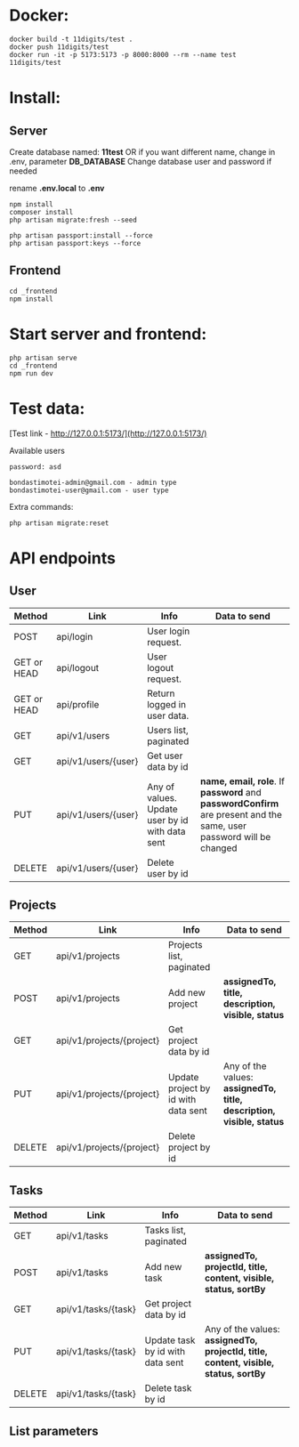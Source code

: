 # Docker:

```
docker build -t 11digits/test .
docker push 11digits/test
docker run -it -p 5173:5173 -p 8000:8000 --rm --name test 11digits/test
```

# Install:

## Server

Create database named: **11test** OR if you want different name, change in .env, parameter **DB_DATABASE**
Change database user and password if needed

rename **.env.local** to **.env**

```
npm install
composer install
php artisan migrate:fresh --seed

php artisan passport:install --force
php artisan passport:keys --force
```

## Frontend

```
cd _frontend
npm install
```

# Start server and frontend:

```
php artisan serve
cd _frontend
npm run dev
```

# Test data:

[Test link - http://127.0.0.1:5173/](http://127.0.0.1:5173/)

Available users

```
password: asd

bondastimotei-admin@gmail.com - admin type
bondastimotei-user@gmail.com - user type
```

Extra commands:

```
php artisan migrate:reset
```

# API endpoints

## User

| Method      | Link                | Info                                            | Data to send                                                                                                           |
| ----------- | ------------------- | ----------------------------------------------- | ---------------------------------------------------------------------------------------------------------------------- |
| POST        | api/login           | User login request.                             |                                                                                                                        |
| GET or HEAD | api/logout          | User logout request.                            |                                                                                                                        |
| GET or HEAD | api/profile         | Return logged in user data.                     |                                                                                                                        |
| GET         | api/v1/users        | Users list, paginated                           |                                                                                                                        |
| GET         | api/v1/users/{user} | Get user data by id                             |                                                                                                                        |
| PUT         | api/v1/users/{user} | Any of values. Update user by id with data sent | **name, email, role**. If **password** and **passwordConfirm** are present and the same, user password will be changed |
| DELETE      | api/v1/users/{user} | Delete user by id                               |                                                                                                                        |

## Projects

| Method | Link                      | Info                                | Data to send                                                           |
| ------ | ------------------------- | ----------------------------------- | ---------------------------------------------------------------------- |
| GET    | api/v1/projects           | Projects list, paginated            |                                                                        |
| POST   | api/v1/projects           | Add new project                     | **assignedTo, title, description, visible, status**                    |
| GET    | api/v1/projects/{project} | Get project data by id              |                                                                        |
| PUT    | api/v1/projects/{project} | Update project by id with data sent | Any of the values: **assignedTo, title, description, visible, status** |
| DELETE | api/v1/projects/{project} | Delete project by id                |                                                                        |

## Tasks

| Method | Link                | Info                             | Data to send                                                                          |
| ------ | ------------------- | -------------------------------- | ------------------------------------------------------------------------------------- |
| GET    | api/v1/tasks        | Tasks list, paginated            |                                                                                       |
| POST   | api/v1/tasks        | Add new task                     | **assignedTo, projectId, title, content, visible, status, sortBy**                    |
| GET    | api/v1/tasks/{task} | Get project data by id           |                                                                                       |
| PUT    | api/v1/tasks/{task} | Update task by id with data sent | Any of the values: **assignedTo, projectId, title, content, visible, status, sortBy** |
| DELETE | api/v1/tasks/{task} | Delete task by id                |                                                                                       |

## List parameters
